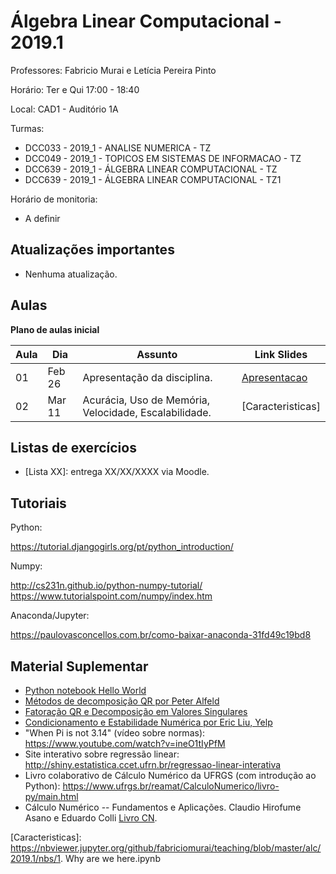 ﻿Álgebra Linear Computacional - 2019.1
=====================================

Professores: Fabricio Murai e Letícia Pereira Pinto

Horário: Ter e Qui 17:00 - 18:40

Local: CAD1 - Auditório 1A

Turmas:
 
* DCC033 - 2019_1 - ANALISE NUMERICA - TZ
* DCC049 - 2019_1 - TOPICOS EM SISTEMAS DE INFORMACAO - TZ
* DCC639 - 2019_1 - ÁLGEBRA LINEAR COMPUTACIONAL - TZ
* DCC639 - 2019_1 - ÁLGEBRA LINEAR COMPUTACIONAL - TZ1


Horário de monitoria:

* A definir


Atualizações importantes
-------------------------
 * Nenhuma atualização.


Aulas
-----

**Plano de aulas inicial**

|Aula|   Dia  | Assunto | Link Slides |
|----|--------|--------------------------------------------------------------|-------------|
| 01 | Feb 26 | Apresentação da disciplina.  | [Apresentacao] |
| 02 | Mar 11 | Acurácia, Uso de Memória, Velocidade, Escalabilidade.  | [Caracteristicas] |


Listas de exercícios
--------------------
 * [Lista XX]: entrega XX/XX/XXXX via Moodle.

Tutoriais
---------
Python:

https://tutorial.djangogirls.org/pt/python_introduction/

Numpy:

http://cs231n.github.io/python-numpy-tutorial/
https://www.tutorialspoint.com/numpy/index.htm

Anaconda/Jupyter:

https://paulovasconcellos.com.br/como-baixar-anaconda-31fd49c19bd8


Material Suplementar
--------------------
 * [Python notebook Hello World](https://github.com/data-8/stat89a/blob/gh-pages/MatricesAndGraphsNB1.ipynb)
 * [Métodos de decomposição QR por Peter Alfeld](https://pdfs.semanticscholar.org/6b42/3dfa845827ca4dc57f6f1736754e938b9c58.pdf)
 * [Fatoração QR e Decomposição em Valores Singulares](http://www.cs.princeton.edu/courses/archive/fall11/cos323/notes/cos323_f11_lecture09_svd.pdf)
 * [Condicionamento e Estabilidade Numérica por Eric Liu, Yelp](http://web.mit.edu/ehliu/Public/Yelp/conditioning_and_precision.pdf)
 * "When Pi is not 3.14" (vídeo sobre normas): https://www.youtube.com/watch?v=ineO1tIyPfM
 * Site interativo sobre regressão linear: http://shiny.estatistica.ccet.ufrn.br/regressao-linear-interativa
 * Livro colaborativo de Cálculo Numérico da UFRGS (com introdução ao Python): https://www.ufrgs.br/reamat/CalculoNumerico/livro-py/main.html
 * Cálculo Numérico -- Fundamentos e Aplicações. Claudio Hirofume Asano e Eduardo Colli [Livro CN].


[Livro CN]: https://www.ime.usp.br/~asano/LivroNumerico/LivroNumerico.pdf


[Caracteristicas]: https://nbviewer.jupyter.org/github/fabriciomurai/teaching/blob/master/alc/2019.1/nbs/1. Why are we here.ipynb

[Lista SL]: ../../ancn_slides/lista1.pdf
[Lista SL2]: ../../ancn_slides/lista2.pdf
[Lista IP]: ../../ancn_slides/lista3.pdf
[Lista AC]: ../../ancn_slides/listaAC.pdf
[Lista IN]: ../../ancn_slides/listaIN.pdf
[Lista RE]: ../../ancn_slides/listaRE.pdf
[Lista 1]: http://homepages.dcc.ufmg.br/~assuncao/an/Lista01.pdf
[Gabarito 1]: http://homepages.dcc.ufmg.br/~assuncao/an/gabarito_lista_01.pdf
[Lista 2]: http://homepages.dcc.ufmg.br/~assuncao/an/Lista02.pdf
[Lista 3]: http://homepages.dcc.ufmg.br/~assuncao/an/Lista03.pdf
[Gabarito 3]: http://homepages.dcc.ufmg.br/~assuncao/an/gabarito_lista_03.pdf
[Lista 4]: http://homepages.dcc.ufmg.br/~assuncao/an/Lista04.pdf
[Lista 5]: http://homepages.dcc.ufmg.br/~assuncao/an/Lista05.pdf
[Lista 6]: http://homepages.dcc.ufmg.br/~assuncao/an/Exerc06.pdf
[Lista 7]: http://homepages.dcc.ufmg.br/~assuncao/an/Lista07.pdf
[Lista 8]: http://homepages.dcc.ufmg.br/~assuncao/an/Lista08.pdf
[Lista 9]: http://homepages.dcc.ufmg.br/~assuncao/an/Lista09.pdf

[EDOs]:../../ancn_slides/aula-solucao-edo.pdf
[Apresentacao]:../../ancn_slides/01_Apresentacao.pdf
[Otimizacao 1]:../../ancn_slides/raizes-otimizacao.pdf
[Otimizacao 2]:../../ancn_slides/raizes-otimizacao03.pdf
[TP2]:../../ancn_slides/TP2.ipynb
[TP1]:../../ancn_slides/TP1.ipynb
[Otimizacao]:https://nbviewer.jupyter.org/github/fabriciomurai/teaching/blob/master/ancn_slides/MinimosLocais.ipynb
[GaussLegendre]:https://nbviewer.jupyter.org/github/fabriciomurai/teaching/blob/master/ancn_slides/GaussLegendre.ipynb
[ErroIntegracao]:https://nbviewer.jupyter.org/github/fabriciomurai/teaching/blob/master/ancn_slides/ErroIntegracao.ipynb
[QuadradosMinimosLinear]:https://nbviewer.jupyter.org/github/fabriciomurai/teaching/blob/master/ancn_slides/QuadradosMinimosLinear.ipynb
[RaizesEquacoes]:https://nbviewer.jupyter.org/github/fabriciomurai/teaching/blob/master/ancn_slides/RaizesEquacoes.ipynb
[BaseadosAproxLinear]:https://nbviewer.jupyter.org/github/fabriciomurai/teaching/blob/master/ancn_slides/BaseadosAproxLinear.ipynb
[BaseadosTangente]:https://nbviewer.jupyter.org/github/fabriciomurai/teaching/blob/master/ancn_slides/BaseadosTangente.ipynb
[Otimizacao]:https://nbviewer.jupyter.org/github/fabriciomurai/teaching/blob/master/ancn_slides/MinimosLocais.ipynb
[RegressaoLinear]:https://nbviewer.jupyter.org/github/fabriciomurai/teaching/blob/master/ancn_slides/RegressaoLinear.ipynb
[AjusteCurvas]:https://nbviewer.jupyter.org/github/fabriciomurai/teaching/blob/master/ancn_slides/AjusteCurvas.ipynb
[SelecaoModelo]:https://nbviewer.jupyter.org/github/fabriciomurai/teaching/blob/master/ancn_slides/SelecaoModelo.ipynb
[IntegracaoNumerica]:https://nbviewer.jupyter.org/github/fabriciomurai/teaching/blob/master/ancn_slides/IntegracaoNumerica.ipynb
[NewtonCotes]:https://nbviewer.jupyter.org/github/fabriciomurai/teaching/blob/master/ancn_slides/NewtonCotes.ipynb
[InterpolacaoPolinomial]:https://nbviewer.jupyter.org/github/fabriciomurai/teaching/blob/master/ancn_slides/InterpolacaoPolinomial.ipynb
[InterpolacaoLagrange]:https://nbviewer.jupyter.org/github/fabriciomurai/teaching/blob/master/ancn_slides/InterpolacaoLagrange.ipynb
[ErroTruncamento]:https://nbviewer.jupyter.org/github/fabriciomurai/teaching/blob/master/ancn_slides/ErroTruncamento.ipynb
[InterpolacaoNewton]:https://nbviewer.jupyter.org/github/fabriciomurai/teaching/blob/master/ancn_slides/InterpolacaoNewton.ipynb
[Notebook PF]:https://nbviewer.jupyter.org/github/fabriciomurai/teaching/blob/master/ancn_slides/PontoFlutuante.ipynb
[Revisao AL]:https://nbviewer.jupyter.org/github/fabriciomurai/teaching/blob/master/ancn_slides/RevisaoAL.ipynb
[Fatoracao LU]:https://nbviewer.jupyter.org/github/fabriciomurai/teaching/blob/master/ancn_slides/FatoracaoLU.ipynb
[Cholesky]:https://nbviewer.jupyter.org/github/fabriciomurai/teaching/blob/master/ancn_slides/Cholesky.ipynb
[SVD]:https://nbviewer.jupyter.org/github/fabriciomurai/teaching/blob/master/ancn_slides/SVD.ipynb
[UsoDecomposicao]:https://nbviewer.jupyter.org/github/fabriciomurai/teaching/blob/master/ancn_slides/UsoDecomposicao.ipynb
[NumeroCondicao]:https://nbviewer.jupyter.org/github/fabriciomurai/teaching/blob/master/ancn_slides/NumeroCondicao.ipynb
[DecomposicaoEspectral]:https://nbviewer.jupyter.org/github/fabriciomurai/teaching/blob/master/ancn_slides/DecomposicaoEspectral.ipynb


[00-Intro]: ../../ancn_slides/00te-Intro.pdf
[01-Pseudo]: ../../ancn_slides/01-Conceitos.pdf
[02-SL]: ../../ancn_slides/02-SistemasLineares.pdf
[02-AL]: ../../ancn_slides/A02-RevisaoAL.pdf
[03-SN]: ../../ancn_slides/A03-SistemasNumericos.pdf
[04-SL]: ../../ancn_slides/A04-SistemasLineares.pdf
[Aula05]: ../../ancn_slides/A05-DecomposicaoLU.pdf
[Aula06]: ../../ancn_slides/A06-Cholesky.pdf
[Aula07]: ../../ancn_slides/A07-UsoDecomposicao.pdf
[Aula08]: ../../ancn_slides/A08-Condicionamento.pdf
[Aula09]: ../../ancn_slides/A09-Interpolacao.pdf
[Aula10]: ../../ancn_slides/A10-PolinomioNewton.pdf
[Aula11]: ../../ancn_slides/A11-GregoryNewton.pdf
[Aula12]: ../../ancn_slides/A12-ErroInterpolacao.pdf
[Erros]: ../../ancn_slides/PontoFlutuanteErros.pdf
[QRdecomp]: ../../ancn_slides/QRdecomp.pdf
[QuizzTeorico]: ../../ancn_slides/quizz-theory.pdf
[GabaritoTeorico]: ../../ancn_slides/gabarito-theory.pdf
[Quizz01]: ../../ancn_slides/quizz01.pdf
[Quizz02]: ../../ancn_slides/gabarito02.pdf
[Quizz03]: ../../ancn_slides/gabarito03.pdf
[Quizz04]: ../../ancn_slides/gabarito04.pdf
[Quizz05]: ../../ancn_slides/gabarito05.pdf
[Quizz06]: ../../ancn_slides/gabarito06.pdf
[Quizz07]: ../../ancn_slides/gabarito07.pdf
[Quizz08]: ../../ancn_slides/gabarito08.pdf
[Quizz09]: ../../ancn_slides/gabarito09.pdf
[Maratona]: ../../ancn_slides/divulgacao-maratona.pdf
[Notas]: https://docs.google.com/spreadsheets/d/1s3jH3t-UhV2gQFDU8lJxeavxx06HK-6vq22bMz0Gnp4/edit?usp=sharing
[Formulario]: http://homepages.dcc.ufmg.br/~lcerf/slides/formulario.pdf

[P2-Notas]: https://drive.google.com/open?id=1ZbdjVT78HYdY5fVuoqiAxi1AelN-ngjD53r5_XgiG2s
[P1-Stats]: ../../ancn_slides/p1_stats.pdf
[P2-Stats]: ../../ancn_slides/p2_stats.pdf
[P1-Notas]: ../../ancn_slides/p1_notas_an.pdf
[Aula09]: ../../ancn_slides/A09-Interpolacao.pdf
[03-Interpolacao]: ../../ancn_slides/03-InterpolacaoPolinomial.pdf
